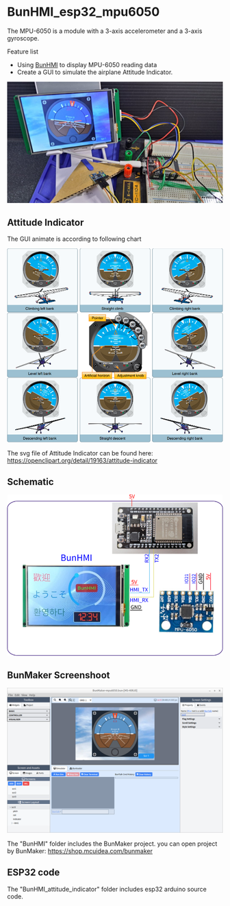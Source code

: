 # BunHMI_esp32_mpu6050
The MPU-6050 is a module with a 3-axis accelerometer and a 3-axis gyroscope.

Feature list
* Using [BunHMI](https://www.mcuidea.com) to display MPU-6050 reading data
* Create a GUI to simulate the airplane Attitude Indicator.

![Demo PIC](images/demo.jpg)

## Attitude Indicator
The GUI animate is according to following chart

![Attitude Indicator](images/AI_aircraft_orientation.png)

The svg file of Attitude Indicator can be found here: https://openclipart.org/detail/19163/attitude-indicator

## Schematic
![Schematic](images/schematic.png)

## BunMaker Screenshoot
![BunMaker](images/BunMaker.png)

The "BunHMI" folder includes the BunMaker project. you can open project by BunMaker: https://shop.mcuidea.com/bunmaker

## ESP32 code
The "BunHMI_attitude_indicator" folder includes esp32 arduino source code.


